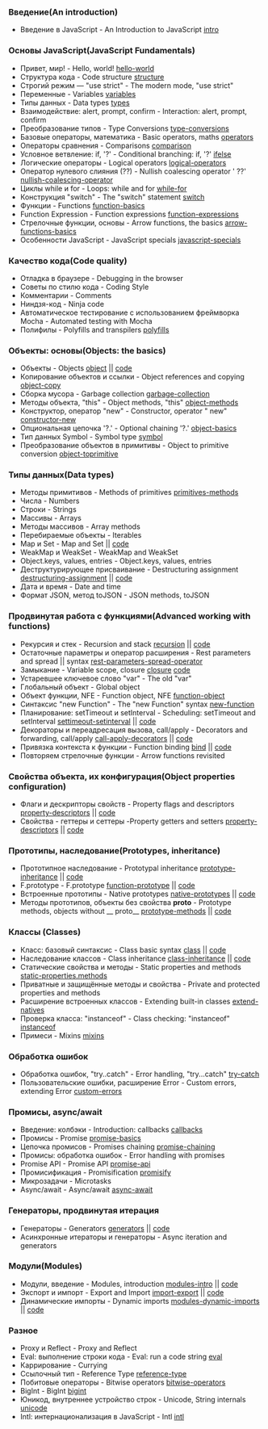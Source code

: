 ### Введение(An introduction)

- Введение в JavaScript - An Introduction to JavaScript [intro](chapters/1-getting-started/1-intro.md)

### Основы JavaScript(JavaScript Fundamentals)

- Привет, мир! - Hello, world! [hello-world](chapters/2-first-steps/1-hello-world.md)
- Структура кода - Code structure [structure](chapters/2-first-steps/2-structure.md)
- Строгий режим — "use strict" - The modern mode, "use strict" [](chapters/2-first-steps/)
- Переменные - Variables [variables](chapters/2-first-steps/4-variables.md)
- Типы данных - Data types [types](chapters/2-first-steps/5-types.md)
- Взаимодействие: alert, prompt, confirm - Interaction: alert, prompt, confirm [](chapters/2-first-steps/)
- Преобразование типов - Type Conversions [type-conversions](chapters/2-first-steps/7-type-conversions.md)
- Базовые операторы, математика - Basic operators, maths [operators](chapters/2-first-steps/8-operators.md)
- Операторы сравнения - Comparisons [comparison](chapters/2-first-steps/9-comparison.md)
- Условное ветвление: if, '?' - Conditional branching: if, '?' [ifelse](chapters/2-first-steps/10-ifelse.md)
- Логические операторы - Logical operators [logical-operators](chapters/2-first-steps/11-logical-operators.md)
- Оператор нулевого слияния (??) - Nullish coalescing operator '
  ??' [nullish-coalescing-operator](chapters/2-first-steps/12-nullish-coalescing-operator.md)
- Циклы while и for - Loops: while and for [while-for](chapters/2-first-steps/13-while-for.md)
- Конструкция "switch" - The "switch" statement [switch](chapters/2-first-steps/14-switch.md)
- Функции - Functions [function-basics](chapters/2-first-steps/15-function-basics.md)
- Function Expression - Function expressions [function-expressions](chapters/2-first-steps/16-function-expressions.md)
- Стрелочные функции, основы - Arrow functions, the
  basics [arrow-functions-basics](chapters/2-first-steps/17-arrow-functions-basics.md)
- Особенности JavaScript - JavaScript specials [javascript-specials](chapters/2-first-steps/18-javascript-specials.md)

### Качество кода(Code quality)

- Отладка в браузере - Debugging in the browser [](chapters/3-code-quality)
- Советы по стилю кода - Coding Style [](chapters/3-code-quality)
- Комментарии - Comments [](chapters/3-code-quality)
- Ниндзя-код - Ninja code [](chapters/3-code-quality)
- Автоматическое тестирование c использованием фреймворка Mocha - Automated testing with
  Mocha [](chapters/3-code-quality)
- Полифилы - Polyfills and transpilers  [polyfills](chapters/3-code-quality/6-polyfills.md)

### Объекты: основы(Objects: the basics)

- Объекты - Objects [object](chapters/4-object-basics/1-object.md) || [code](codes/4-object-basics/_2-object.ts)
- Копирование объектов и ссылки - Object references and copying [object-copy](chapters/4-object-basics/2-object-copy.md)
- Сборка мусора - Garbage collection [garbage-collection](chapters/4-object-basics/3-garbage-collection.md)
- Методы объекта, "this" - Object methods, "this" [object-methods](chapters/4-object-basics/4-object-methods.md)
- Конструктор, оператор "new" - Constructor, operator "
  new" [constructor-new](chapters/4-object-basics/5-constructor-new.md)
- Опциональная цепочка '?.' - Optional chaining '?.' [object-basics](chapters/4-object-basics)
- Тип данных Symbol - Symbol type [symbol](chapters/4-object-basics/7-symbol.md)
- Преобразование объектов в примитивы - Object to primitive
  conversion [object-toprimitive](chapters/4-object-basics/8-object-toprimitive.md)

### Типы данных(Data types)

- Методы примитивов - Methods of primitives  [primitives-methods](chapters/5-data-types/1-primitives-methods.md)
- Числа - Numbers [](chapters/5-data-types/)
- Строки - Strings [](chapters/5-data-types/)
- Массивы - Arrays [](chapters/5-data-types/)
- Методы массивов - Array methods [](chapters/5-data-types/)
- Перебираемые объекты - Iterables [](chapters/5-data-types/)
- Map и Set - Map and Set [](chapters/5-data-types/) ||   [code](codes/5-data-types/_8-map-set.ts)
- WeakMap и WeakSet - WeakMap and WeakSet [](chapters/5-data-types/)
- Object.keys, values, entries - Object.keys, values, entries [](chapters/5-data-types/)
- Деструктурирующее присваивание - Destructuring
  assignment [destructuring-assignment](chapters/5-data-types/10-destructuring-assignment.md)
  ||   [code](codes/5-data-types/_11-destructuring-assignment.ts)
- Дата и время - Date and time [](chapters/5-data-types/)
- Формат JSON, метод toJSON - JSON methods, toJSON [](chapters/5-data-types/)

### Продвинутая работа с функциями(Advanced working with functions)

- Рекурсия и стек - Recursion and stack [recursion](chapters/6-advanced-functions/1-recursion.md)
  || [code](codes/6-advanced-function/_2-recursion.ts)
- Остаточные параметры и оператор расширения - Rest parameters and spread ||
  syntax [rest-parameters-spread-operator](chapters/6-advanced-functions/2-rest-parameters-spread-operator.md)
- Замыкание - Variable scope,
  closure [closure](chapters/6-advanced-functions/3-closure.md)   [code](codes/6-advanced-function/_4-closure.ts)
- Устаревшее ключевое слово "var" - The old "var" [](chapters/6-advanced-functions/)
- Глобальный объект - Global object [](chapters/6-advanced-functions/)
- Объект функции, NFE - Function object, NFE [function-object](chapters/6-advanced-functions/6-function-object.md)
- Синтаксис "new Function" - The "new Function" syntax [new-function](chapters/6-advanced-functions/7-new-function.md)
- Планирование: setTimeout и setInterval - Scheduling: setTimeout and
  setInterval [settimeout-setinterval](chapters/6-advanced-functions/8-settimeout-setinterval.md)
  || [code](codes/6-advanced-function/_8-settimeout-setinterval.ts)
- Декораторы и переадресация вызова, call/apply - Decorators and forwarding,
  call/apply [call-apply-decorators](chapters/6-advanced-functions/9-call-apply-decorators.md)
  || [code](codes/6-advanced-function/_9-call-apply-decorators.ts)
- Привязка контекста к функции - Function binding [bind](chapters/6-advanced-functions/****bind.md)
  || [code](codes/6-advanced-function/_10-bind.ts)
- Повторяем стрелочные функции - Arrow functions revisited [](chapters/6-advanced-functions/)

### Свойства объекта, их конфигурация(Object properties configuration)

- Флаги и дескрипторы свойств - Property flags and
  descriptors [property-descriptors](chapters/7-object-properties/1-property-descriptors.md)
  || [code](codes/7-object-properties/_1-property-descriptors.ts)
- Свойства - геттеры и сеттеры -Property getters and
  setters [property-descriptors](chapters/7-object-properties/1-property-descriptors.md)
  || [code](codes/7-object-properties/_1-property-descriptors.ts)

### Прототипы, наследование(Prototypes, inheritance)

- Прототипное наследование - Prototypal
  inheritance [prototype-inheritance](chapters/8-prototypes/1-prototype-inheritance.md)
  || [code](codes/8-prototypes/_1-prototype-inheritance.ts)
- F.prototype - F.prototype [function-prototype](chapters/8-prototypes/2-function-prototype.md)
  || [code](codes/8-prototypes/_3-native-prototypes.ts)
- Встроенные прототипы - Native prototypes [native-prototypes](chapters/8-prototypes/3-native-prototypes.md)
  || [code](codes/8-prototypes/_3-native-prototypes.ts)
- Методы прототипов, объекты без свойства __proto__ - Prototype methods, objects without __
  proto__ [prototype-methods](chapters/8-prototypes/4-prototype-methods.md)
  || [code](codes/8-prototypes/_4-prototype-methods.ts)

### Классы (Classes)

- Класс: базовый синтаксис - Class basic syntax [class](chapters/9-classes/1-class.md)
  || [code](codes/9-classes/_1-class.ts)
- Наследование классов - Class inheritance [class-inheritance](chapters/9-classes/2-class-inheritance.md)
  || [code](codes/9-classes/_2-class-inheritance.ts)
- Статические свойства и методы - Static properties and
  methods [static-properties.methods](chapters/9-classes/3-static-properties.methods.md)
- Приватные и защищённые методы и свойства - Private and protected properties and methods [](chapters/9-classes/)
- Расширение встроенных классов - Extending built-in classes [extend-natives](chapters/9-classes/5-extend-natives.md)
- Проверка класса: "instanceof" - Class checking: "instanceof" [instanceof](chapters/9-classes/6-instanceof.md)
- Примеси - Mixins [mixins](chapters/9-classes/7-mixins.md)

### Обработка ошибок

- Обработка ошибок, "try..catch" - Error handling, "try...catch" [try-catch](chapters/10-error-handling/1-try-catch.md)
- Пользовательские ошибки, расширение Error - Custom errors, extending
  Error  [custom-errors](chapters/10-error-handling/2-custom-errors.md)

### Промисы, async/await

- Введение: колбэки - Introduction: callbacks [callbacks](chapters/11-async/1-callbacks.md)
- Промисы - Promise [promise-basics](chapters/11-async/2-promise-basics.md)
- Цепочка промисов - Promises chaining [promise-chaining](chapters/11-async/3-promise-chaining.md)
- Промисы: обработка ошибок - Error handling with promises [](chapters/11-async/)
- Promise API - Promise API [promise-api](chapters/11-async/5-promise-api.md)
- Промисификация - Promisification [promisify](chapters/11-async/6-promisify.md)
- Микрозадачи - Microtasks [](chapters/11-async/)
- Async/await - Async/await [async-await](chapters/11-async/8-async-await.md)

### Генераторы, продвинутая итерация

- Генераторы - Generators [generators](chapters/12-generators-iterators/1-generators.md)
  || [code](codes/12-generators-iterators/_1-generators.ts)
- Асинхронные итераторы и генераторы - Async iteration and generators

### Модули(Modules)

- Модули, введение - Modules, introduction [modules-intro](chapters/13-modules/1-modules-intro.md)
  || [code](codes/13-modules/modules-js)
- Экспорт и импорт - Export and Import [import-export](chapters/13-modules/2-import-export.md)
  || [code](codes/13-modules/modules-js)
- Динамические импорты - Dynamic imports [modules-dynamic-imports](chapters/13-modules/3-modules-dynamic-imports.md)
  || [code](codes/13-modules/modules-js)

### Разное

- Proxy и Reflect - Proxy and Reflect [](chapters/14-js-misc/)
- Eval: выполнение строки кода - Eval: run a code string [eval](chapters/14-js-misc/2-eval.md)
- Каррирование - Currying [](chapters/14-js-misc/)
- Ссылочный тип - Reference Type [reference-type](chapters/14-js-misc/4-reference-type.md)
- Побитовые операторы - Bitwise operators [bitwise-operators](chapters/14-js-misc/5-bitwise-operators.md)
- BigInt - BigInt [bigint](chapters/14-js-misc/6-bigint.md)
- Юникод, внутреннее устройство строк - Unicode, String internals [unicode](chapters/14-js-misc/7-unicode.md)
- Intl: интернационализация в JavaScript - Intl [intl](chapters/14-js-misc/8-intl.md)
